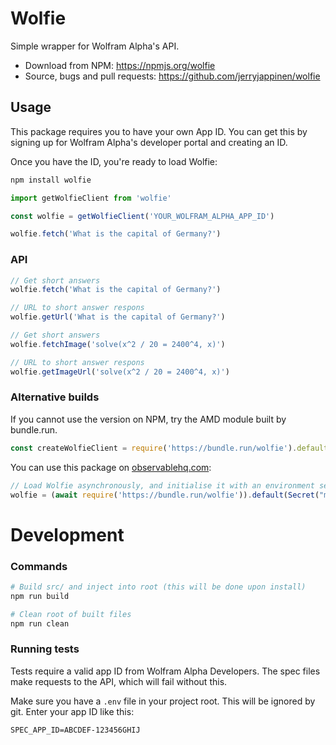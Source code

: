 # Wolfie

Simple wrapper for Wolfram Alpha's API.

- Download from NPM: https://npmjs.org/wolfie
- Source, bugs and pull requests: https://github.com/jerryjappinen/wolfie

## Usage

This package requires you to have your own App ID. You can get this by signing up for Wolfram Alpha's developer portal and creating an ID.

Once you have the ID, you're ready to load Wolfie:

```sh
npm install wolfie
```

```js
import getWolfieClient from 'wolfie'

const wolfie = getWolfieClient('YOUR_WOLFRAM_ALPHA_APP_ID')

wolfie.fetch('What is the capital of Germany?')
```

### API

```js
// Get short answers
wolfie.fetch('What is the capital of Germany?')

// URL to short answer respons
wolfie.getUrl('What is the capital of Germany?')
```

```js
// Get short answers
wolfie.fetchImage('solve(x^2 / 20 = 2400^4, x)')

// URL to short answer respons
wolfie.getImageUrl('solve(x^2 / 20 = 2400^4, x)')
```

### Alternative builds

If you cannot use the version on NPM, try the AMD module built by bundle.run.

```js
const createWolfieClient = require('https://bundle.run/wolfie').default
```

You can use this package on [observablehq.com](https://observablehq.com/@jerryjappinen/wolframalpha):

```js
// Load Wolfie asynchronously, and initialise it with an environment secret
wolfie = (await require('https://bundle.run/wolfie')).default(Secret("myAppIdInObservableSettings"))
```

# Development

### Commands

```sh
# Build src/ and inject into root (this will be done upon install)
npm run build

# Clean root of built files
npm run clean
```

### Running tests

Tests require a valid app ID from Wolfram Alpha Developers. The spec files make requests to the API, which will fail without this.

Make sure you have a `.env` file in your project root. This will be ignored by git. Enter your app ID like this:

```
SPEC_APP_ID=ABCDEF-123456GHIJ
```
